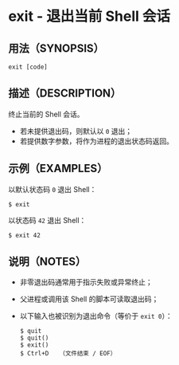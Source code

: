 # exit - 退出当前 Shell 会话

## 用法（SYNOPSIS）

```shell
exit [code]
```


## 描述（DESCRIPTION）

终止当前的 Shell 会话。

* 若未提供退出码，则默认以 `0` 退出；
* 若提供数字参数，将作为进程的退出状态码返回。


## 示例（EXAMPLES）

以默认状态码 `0` 退出 Shell：

```shell
$ exit
```

以状态码 `42` 退出 Shell：

```shell
$ exit 42
```


## 说明（NOTES）

* 非零退出码通常用于指示失败或异常终止；
* 父进程或调用该 Shell 的脚本可读取退出码；
* 以下输入也被识别为退出命令（等价于 `exit 0`）：

  ```shell
  $ quit
  $ quit()
  $ exit()
  $ Ctrl+D   （文件结束 / EOF）
  ```
